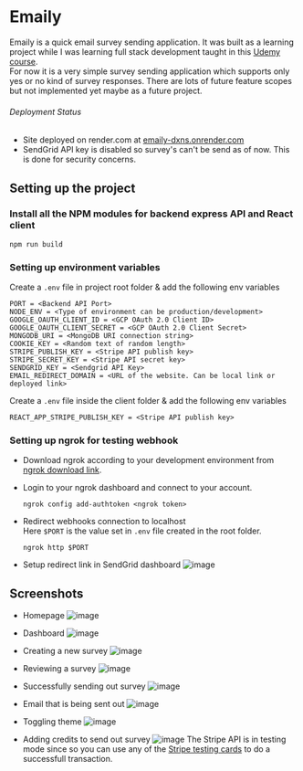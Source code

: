 # Emaily

Emaily is a quick email survey sending application. It was built as a learning project while I was learning full stack development taught in this [Udemy course](https://www.udemy.com/share/101WWO3@wacgZOcoZ4P8sWWYtWiPsuyKPmt1oseu2OA3dkF54lapatVzCyyhN0ThmyAnpNK_/).
<br>
For now it is a very simple survey sending application which supports only yes or no kind of survey responses. There are lots of future feature scopes but not implemented yet maybe as a future project.

###### Deployment Status

- Site deployed on render.com at [emaily-dxns.onrender.com](https://emaily-dxns.onrender.com)
- SendGrid API key is disabled so survey's can't be send as of now. This is done for security concerns.

## Setting up the project

### Install all the NPM modules for backend express API and React client

```
npm run build
```

### Setting up environment variables

Create a `.env` file in project root folder & add the following env variables

```
PORT = <Backend API Port>
NODE_ENV = <Type of environment can be production/development>
GOOGLE_OAUTH_CLIENT_ID = <GCP OAuth 2.0 Client ID>
GOOGLE_OAUTH_CLIENT_SECRET = <GCP OAuth 2.0 Client Secret>
MONGODB_URI = <MongoDB URI connection string>
COOKIE_KEY = <Random text of random length>
STRIPE_PUBLISH_KEY = <Stripe API publish key>
STRIPE_SECRET_KEY = <Stripe API secret key>
SENDGRID_KEY = <Sendgrid API Key>
EMAIL_REDIRECT_DOMAIN = <URL of the website. Can be local link or deployed link>
```

Create a `.env` file inside the client folder & add the following env variables

```
REACT_APP_STRIPE_PUBLISH_KEY = <Stripe API publish key>
```

### Setting up ngrok for testing webhook

- Download ngrok according to your development environment from [ngrok download link](https://ngrok.com/download).

- Login to your ngrok dashboard and connect to your account.

  ```
  ngrok config add-authtoken <ngrok token>
  ```

- Redirect webhooks connection to localhost
  <br> Here `$PORT` is the value set in `.env` file created in the root folder.

  ```
  ngrok http $PORT
  ```

- Setup redirect link in SendGrid dashboard
  ![image](https://user-images.githubusercontent.com/20211573/217049587-3a124dbd-6bbb-449d-a390-2ac565c14f62.png)

## Screenshots

- Homepage
  ![image](https://user-images.githubusercontent.com/20211573/217049989-684f8d19-67e2-4e9f-ae1a-fed24408b937.png)
  
- Dashboard
  ![image](https://user-images.githubusercontent.com/20211573/217051339-d70b5504-5ce1-41c0-9f11-3b3cab98b2eb.png)
  
- Creating a new survey
  ![image](https://user-images.githubusercontent.com/20211573/217050266-59478f4a-72ed-4bc7-92b9-8225476c3db1.png)

- Reviewing a survey
  ![image](https://user-images.githubusercontent.com/20211573/217050514-c04ca69d-d964-419f-b2e2-12bb3b14d958.png)

- Successfully sending out survey 
  ![image](https://user-images.githubusercontent.com/20211573/217050890-1d016d1d-57ef-477b-aef6-1ee68e18bce7.png)

- Email that is being sent out
  ![image](https://user-images.githubusercontent.com/20211573/217051129-ea198588-a27f-4c8b-a639-827c4ba30b38.png)

- Toggling theme
  ![image](https://user-images.githubusercontent.com/20211573/217051523-5b0d3025-ce3b-40fd-ba6d-6b6555e7fe57.png)

- Adding credits to send out survey
  ![image](https://user-images.githubusercontent.com/20211573/217051626-ca2381ef-aaba-4bc3-a861-bdbda3b54d58.png)
  The Stripe API is in testing mode since so you can use any of the [Stripe testing cards](https://stripe.com/docs/testing?testing-method=card-numbers#visa) to do a successfull transaction.
